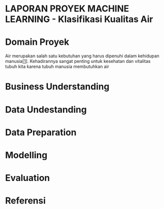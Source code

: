 # LAPORAN PROYEK MACHINE LEARNING - Klasifikasi Kualitas Air 

# Domain Proyek
Air merupakan salah satu kebutuhan yang harus dipenuhi dalam kehidupan manusia[[1](google.com)]. Kehadirannya sangat penting untuk kesehatan dan vitalitas tubuh kita karena tubuh manusia membutuhkan air

# Business Understanding
# Data Undestanding
# Data Preparation
# Modelling
# Evaluation
# Referensi
